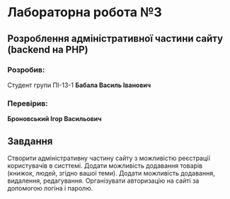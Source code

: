# Лабораторна робота №3

## Розроблення адміністративної частини сайту (backend на PHP)

### Розробив:

Студент групи ПІ-13-1 **Бабала Василь Іванович**


### Перевірив:

**Броновський Ігор Васильович**


## Завдання

Створити адміністративну частину сайту з можливістю реєстрації користувачів в систтемі.
Додати можливість додавання товарів (книжок, людей, згідно вашої теми).
Додати можливість додавання, видалення, редагування.
Організувати авторизацію на сайті за допомогою логіна і паролю.

